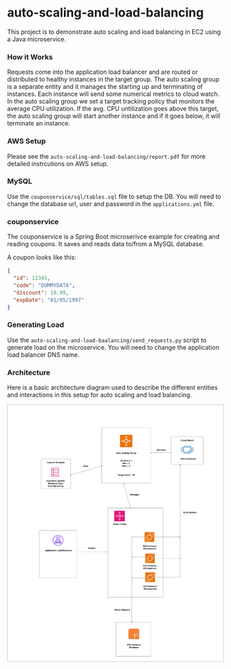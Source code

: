 # auto-scaling-and-load-balancing

This project is to demonstrate auto scaling and load balancing in EC2 using a Java microservice.

### How it Works

Requests come into the application load balancer and are routed or distributed to healthy instances in the target group. The auto scaling group is a separate entity and it manages the starting up and terminating of instances. Each instance will send some numerical metrics to cloud watch. In the auto scaling group we set a target tracking policy that monitors the average CPU utilization. If the avg. CPU untilization goes above this target, the auto scaling group will start another instance and if it goes below, it will terminate an instance.

### AWS Setup

Please see the `auto-scaling-and-load-balancing/report.pdf` for more detailed instrcutions on AWS setup.

### MySQL

Use the `couponservice/sql/tables.sql` file to setup the DB.
You will need to change the database url, user and password in the `applications.yml` file.

### couponservice

The couponservice is a Spring Boot microserivce example for creating and reading coupons. It saves and reads data to/from a MySQL database.

A coupon looks like this:

```json
{
  "id": 12345,
  "code": "DUMMYDATA",
  "discount": 10.99,
  "expDate": "01/05/1997"
}
```

### Generating Load

Use the `auto-scaling-and-load-baalancing/send_requests.py` script to generate load on the microservice. You will need to change the application load balancer DNS name.

### Architecture

Here is a basic architecture diagram used to describe the different entities and interactions in this setup for auto scaling and load balancing.

![auto-scaling-and-load-balancing](./assignment1.jpg)
